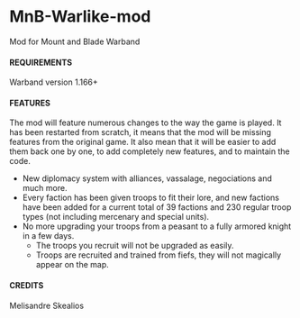 MnB-Warlike-mod
===============

Mod for Mount and Blade Warband

#### REQUIREMENTS

Warband version 1.166+

#### FEATURES
The mod will feature numerous changes to the way the game is played.
It has been restarted from scratch, it means that the mod will be missing features from the original game.
It also mean that it will be easier to add them back one by one, to add completely new features, and to maintain the code.

* New diplomacy system with alliances, vassalage, negociations and much more.
* Every faction has been given troops to fit their lore, and new factions have been added for a current total of 39 factions and 230 regular troop types (not including mercenary and special units).
* No more upgrading your troops from a peasant to a fully armored knight in a few days.
    * The troops you recruit will not be upgraded as easily.
    * Troops are recruited and trained from fiefs, they will not magically appear on the map.

#### CREDITS

Melisandre
Skealios
